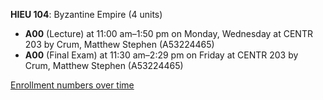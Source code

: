 **HIEU 104**: Byzantine Empire (4 units)

- **A00** (Lecture) at 11:00 am–1:50 pm on Monday, Wednesday at CENTR 203 by Crum, Matthew Stephen (A53224465)
- **A00** (Final Exam) at 11:30 am–2:29 pm on Friday at CENTR 203 by Crum, Matthew Stephen (A53224465)

[Enrollment numbers over time](./HIEU104.tsv)
